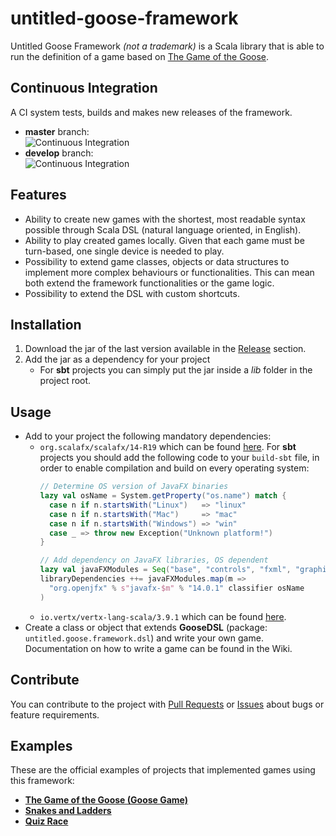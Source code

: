# untitled-goose-framework
Untitled Goose Framework _(not a trademark)_ is a Scala library that is able to run the definition of a game based on [The Game of the Goose](https://en.wikipedia.org/wiki/Game_of_the_Goose).

## Continuous Integration
A CI system tests, builds and makes new releases of the framework.
- __master__ branch:  
![Continuous Integration](https://github.com/ldeluigi/untitled-goose-framework/workflows/Continuous%20Integration/badge.svg?branch=master)
- __develop__ branch:  
![Continuous Integration](https://github.com/ldeluigi/untitled-goose-framework/workflows/Continuous%20Integration/badge.svg?branch=develop)

## Features
- Ability to create new games with the shortest, most readable syntax possible through Scala DSL (natural language oriented, in English).
- Ability to play created games locally. Given that each game must be turn-based, one single device is needed to play.
- Possibility to extend game classes, objects or data structures to implement more complex behaviours or functionalities. This can mean both extend the framework functionalities or the game logic.
- Possibility to extend the DSL with custom shortcuts.

## Installation
1. Download the jar of the last version available in the [Release](https://github.com/ldeluigi/untitled-goose-framework/releases) section.
1. Add the jar as a dependency for your project
    - For __sbt__ projects you can simply put the jar inside a _lib_ folder in the project root.

## Usage
- Add to your project the following mandatory dependencies:
  - `org.scalafx/scalafx/14-R19` which can be found [here](https://mvnrepository.com/artifact/org.scalafx/scalafx_2.12/14-R19).
    For __sbt__ projects you should add the following code to your `build-sbt` file, in order to enable compilation and build on every operating system:
    ```scala
    // Determine OS version of JavaFX binaries
    lazy val osName = System.getProperty("os.name") match {
      case n if n.startsWith("Linux")   => "linux"
      case n if n.startsWith("Mac")     => "mac"
      case n if n.startsWith("Windows") => "win"
      case _ => throw new Exception("Unknown platform!")
    }

    // Add dependency on JavaFX libraries, OS dependent
    lazy val javaFXModules = Seq("base", "controls", "fxml", "graphics", "media", "swing", "web")
    libraryDependencies ++= javaFXModules.map(m =>
      "org.openjfx" % s"javafx-$m" % "14.0.1" classifier osName
    )
    ```
  - `io.vertx/vertx-lang-scala/3.9.1` which can be found [here](https://mvnrepository.com/artifact/io.vertx/vertx-lang-scala_2.12/3.9.1).
- Create a class or object that extends __GooseDSL__ (package: `untitled.goose.framework.dsl`) and write your own game. Documentation on how to write a game can be found in the Wiki.

## Contribute
You can contribute to the project with [Pull Requests](https://github.com/ldeluigi/untitled-goose-framework/pulls) or [Issues](https://github.com/ldeluigi/untitled-goose-framework/issues) about bugs or feature requirements.

## Examples
These are the official examples of projects that implemented games using this framework:
- __[The Game of the Goose (Goose Game)](https://github.com/ldeluigi/goose-game)__
- __[Snakes and Ladders](https://github.com/ldeluigi/snakes-and-ladders)__
- __[Quiz Race](https://github.com/ldeluigi/quiz-race)__
